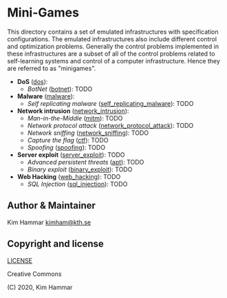 # Mini-Games

This directory contains a set of emulated infrastructures with specification configurations. 
The emulated infrastructures also include different control and optimization problems. 
Generally the control problems implemented in these infrastructures are a subset of all of the control problems
related to self-learning systems and control of a computer infrastructure. Hence they are referred to as "minigames".

- **DoS** ([dos](./dos)): 
     - *BotNet* ([botnet](./botnet)): TODO
- **Malware** ([malware](./malware)): 
     - *Self replicating malware* ([self_replicating_malware](./botnet)): TODO
- **Network intrusion** ([network_intrusion](./network_intrusion)):
     - *Man-in-the-Middle* ([mitm](./mitm)): TODO
     - *Network protocol attack* ([network_protocol_attack](./network_protocol_attack)): TODO
     - *Network sniffing* ([network_sniffing](./network_sniffing)): TODO
     - *Capture the flag* ([ctf](./ctf)): TODO
     - *Spoofing* ([spoofing](./spoofing)): TODO                    
- **Server exploit** ([server_exploit](./server_exploit)): TODO
     - *Advanced persistent threats* ([apt](./apt)): TODO
     - *Binary exploit* ([binary_exploit](./binary_exploit)): TODO          
- **Web Hacking** ([web_hacking](./web_hacking)): TODO     
     - *SQL Injection* ([sql_injection](./sql_injection)): TODO

## Author & Maintainer

Kim Hammar <kimham@kth.se>

## Copyright and license

[LICENSE](LICENSE.md)

Creative Commons

(C) 2020, Kim Hammar